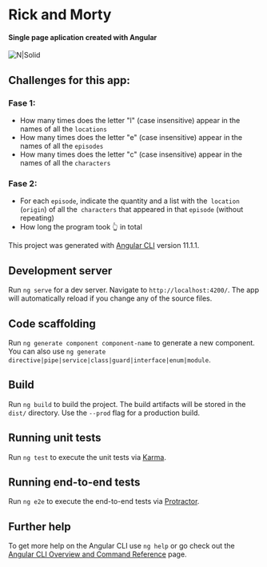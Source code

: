 # Rick and Morty
#### Single page aplication created with Angular

![N|Solid](https://media.cdn.adultswim.com/uploads/20200317/203171153217-rick-and-morty.png)

## Challenges for this app:
### Fase 1:
- How many times does the letter "l" (case insensitive) appear in the names of all the `locations`
- How many times does the letter "e" (case insensitive) appear in the names of all the `episodes`
- How many times does the letter "c" (case insensitive) appear in the names of all the `characters`
### Fase 2:
- For each `episode`, indicate the quantity and a list with the` location` (`origin`) of all the` characters` that appeared in that `episode` (without repeating)
- How long the program took 👆 in total


This project was generated with [Angular CLI](https://github.com/angular/angular-cli) version 11.1.1.

## Development server
Run `ng serve` for a dev server. Navigate to `http://localhost:4200/`. The app will automatically reload if you change any of the source files.

## Code scaffolding
Run `ng generate component component-name` to generate a new component. You can also use `ng generate directive|pipe|service|class|guard|interface|enum|module`.

## Build
Run `ng build` to build the project. The build artifacts will be stored in the `dist/` directory. Use the `--prod` flag for a production build.

## Running unit tests
Run `ng test` to execute the unit tests via [Karma](https://karma-runner.github.io).

## Running end-to-end tests
Run `ng e2e` to execute the end-to-end tests via [Protractor](http://www.protractortest.org/).

## Further help
To get more help on the Angular CLI use `ng help` or go check out the [Angular CLI Overview and Command Reference](https://angular.io/cli) page.
